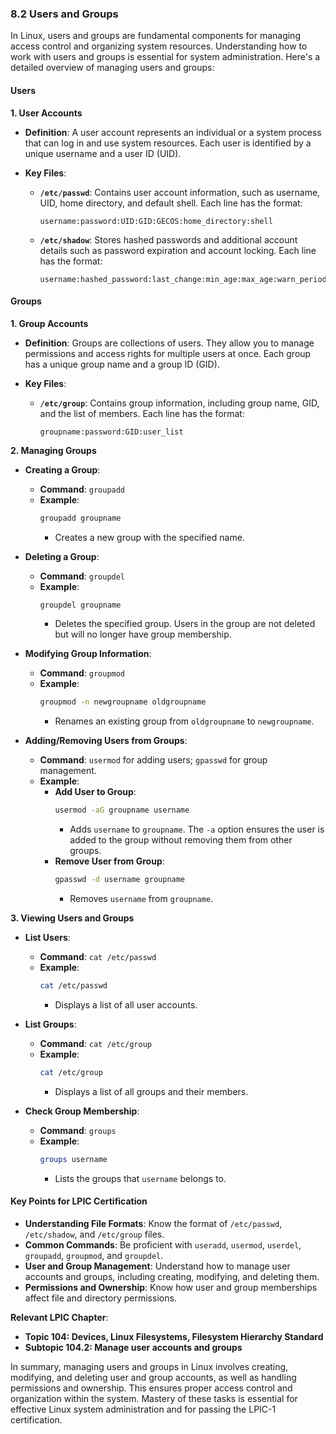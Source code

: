 ### 8.2 Users and Groups

In Linux, users and groups are fundamental components for managing access control and organizing system resources. Understanding how to work with users and groups is essential for system administration. Here's a detailed overview of managing users and groups:

#### Users

**1. User Accounts**

- **Definition**: A user account represents an individual or a system process that can log in and use system resources. Each user is identified by a unique username and a user ID (UID).

- **Key Files**:
  - **`/etc/passwd`**: Contains user account information, such as username, UID, home directory, and default shell. Each line has the format:
    ```
    username:password:UID:GID:GECOS:home_directory:shell
    ```
  - **`/etc/shadow`**: Stores hashed passwords and additional account details such as password expiration and account locking. Each line has the format:
    ```
    username:hashed_password:last_change:min_age:max_age:warn_period:inactive_period:expire_date
    ```


#### Groups

**1. Group Accounts**

- **Definition**: Groups are collections of users. They allow you to manage permissions and access rights for multiple users at once. Each group has a unique group name and a group ID (GID).

- **Key Files**:
  - **`/etc/group`**: Contains group information, including group name, GID, and the list of members. Each line has the format:
    ```
    groupname:password:GID:user_list
    ```

**2. Managing Groups**

- **Creating a Group**:
  - **Command**: `groupadd`
  - **Example**:
    ```bash
    groupadd groupname
    ```
    - Creates a new group with the specified name.

- **Deleting a Group**:
  - **Command**: `groupdel`
  - **Example**:
    ```bash
    groupdel groupname
    ```
    - Deletes the specified group. Users in the group are not deleted but will no longer have group membership.

- **Modifying Group Information**:
  - **Command**: `groupmod`
  - **Example**:
    ```bash
    groupmod -n newgroupname oldgroupname
    ```
    - Renames an existing group from `oldgroupname` to `newgroupname`.

- **Adding/Removing Users from Groups**:
  - **Command**: `usermod` for adding users; `gpasswd` for group management.
  - **Example**:
    - **Add User to Group**:
      ```bash
      usermod -aG groupname username
      ```
      - Adds `username` to `groupname`. The `-a` option ensures the user is added to the group without removing them from other groups.
    - **Remove User from Group**:
      ```bash
      gpasswd -d username groupname
      ```
      - Removes `username` from `groupname`.

**3. Viewing Users and Groups**

- **List Users**:
  - **Command**: `cat /etc/passwd`
  - **Example**:
    ```bash
    cat /etc/passwd
    ```
    - Displays a list of all user accounts.

- **List Groups**:
  - **Command**: `cat /etc/group`
  - **Example**:
    ```bash
    cat /etc/group
    ```
    - Displays a list of all groups and their members.

- **Check Group Membership**:
  - **Command**: `groups`
  - **Example**:
    ```bash
    groups username
    ```
    - Lists the groups that `username` belongs to.

#### Key Points for LPIC Certification

- **Understanding File Formats**: Know the format of `/etc/passwd`, `/etc/shadow`, and `/etc/group` files.
- **Common Commands**: Be proficient with `useradd`, `usermod`, `userdel`, `groupadd`, `groupmod`, and `groupdel`.
- **User and Group Management**: Understand how to manage user accounts and groups, including creating, modifying, and deleting them.
- **Permissions and Ownership**: Know how user and group memberships affect file and directory permissions.

**Relevant LPIC Chapter**:
- **Topic 104: Devices, Linux Filesystems, Filesystem Hierarchy Standard**
- **Subtopic 104.2: Manage user accounts and groups**

In summary, managing users and groups in Linux involves creating, modifying, and deleting user and group accounts, as well as handling permissions and ownership. This ensures proper access control and organization within the system. Mastery of these tasks is essential for effective Linux system administration and for passing the LPIC-1 certification.